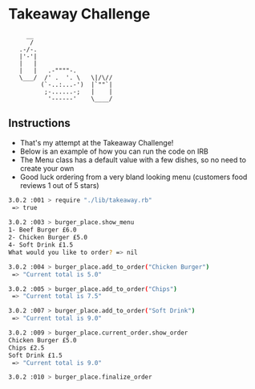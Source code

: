 Takeaway Challenge
==================
```
     __
      /
   .-/-.
   |'-'|
   |   |
   |   |   .-""""-.
   \___/  /' .  '. \   \|/\//
         (`-..:...-')  |`""`|
          ;-......-;   |    |
           '------'    \____/
 ```


Instructions
-------

* That's my attempt at the Takeaway Challenge!
* Below is an example of how you can run the code on IRB
* The Menu class has a default value with a few dishes, so no need to create your own
* Good luck ordering from a very bland looking menu (customers food reviews 1 out of 5 stars)

```sh
3.0.2 :001 > require "./lib/takeaway.rb"
 => true 
 
3.0.2 :003 > burger_place.show_menu
1- Beef Burger £6.0
2- Chicken Burger £5.0
4- Soft Drink £1.5
What would you like to order? => nil 

3.0.2 :004 > burger_place.add_to_order("Chicken Burger")
 => "Current total is 5.0" 

3.0.2 :005 > burger_place.add_to_order("Chips")
 => "Current total is 7.5" 

3.0.2 :007 > burger_place.add_to_order("Soft Drink")
 => "Current total is 9.0" 

3.0.2 :009 > burger_place.current_order.show_order
Chicken Burger £5.0
Chips £2.5
Soft Drink £1.5
 => "Current total is 9.0" 

3.0.2 :010 > burger_place.finalize_order
```


